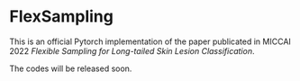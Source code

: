 # FlexSampling
This is an official Pytorch implementation of the paper publicated in MICCAI 2022 *Flexible Sampling for Long-tailed Skin Lesion Classification*.

The codes will be released soon.
